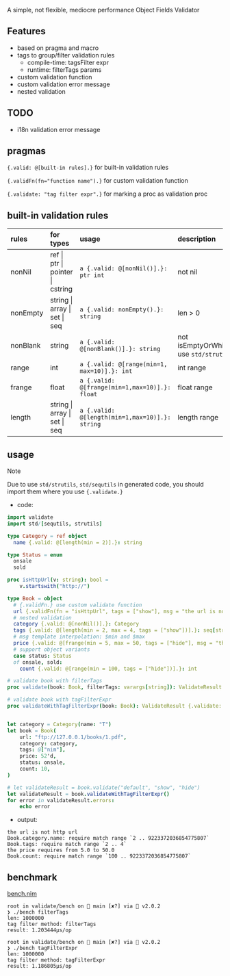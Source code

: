 
A simple, not flexible, mediocre performance Object Fields Validator

## Features

* based on pragma and macro
* tags to group/filter validation rules
    *  compile-time: tagsFilter expr
    *  runtime: filterTags params
* custom validation function
* custom validation error message 
* nested validation

## TODO

* i18n validation error message

## pragmas

`{.valid: @[built-in rules].}` for built-in validation rules

`{.validFn(fn="function name").}` for custom validation function

`{.validate: "tag filter expr".}` for marking a proc as validation proc

## built-in validation rules

|rules|for types|usage|description|
|:----|:----|:----|:----|
|nonNil|ref \| ptr \| pointer \| cstring|`a {.valid: @[nonNil()].}: ptr int`|not nil|
|nonEmpty|string \| array \| set \| seq|`a {.valid: nonEmpty().}: string`|len > 0|
|nonBlank|string|`a {.valid: @[nonBlank()].}: string`|not isEmptyOrWhiteSpace, use `std/strutils`|
|range|int|`a {.valid: @[range(min=1, max=10)].}: int`|int range|
|frange|float|`a {.valid: @[frange(min=1,max=10)].}: float`|float range|
|length|string \| array \| set \| seq|`a {.valid: @[length(min=1,max=10)].}: string`|length range|


## usage

> [!NOTE]
> Due to use `std/strutils`, `std/sequtils` in generated code, you should import them where you use `{.validate.}`

* code:
```nim
import validate
import std/[sequtils, strutils]

type Category = ref object
  name {.valid: @[length(min = 2)].}: string

type Status = enum
  onsale
  sold

proc isHttpUrl(v: string): bool =
    v.startswith("http://")

type Book = object
  # {.validFn.} use custom validate function
  url {.validFn(fn = "isHttpUrl", tags = ["show"], msg = "the url is not http url").}: string
  # nested validation
  category {.valid: @[nonNil()].}: Category
  tags {.valid: @[length(min = 2, max = 4, tags = ["show"])].}: seq[string]
  # msg template interpolation: $min and $max
  price {.valid: @[frange(min = 5, max = 50, tags = ["hide"], msg = "the price requires from $min to $max")].}: float
  # support object variants
  case status: Status
  of onsale, sold:
    count {.valid: @[range(min = 100, tags = ["hide"])].}: int

# validate book with filterTags
proc validate(book: Book, filterTags: varargs[string]): ValidateResult {.validate: "".}

# validate book with tagFilterExpr
proc validateWithTagFilterExpr(book: Book): ValidateResult {.validate: """ it in ["default","show","hide"] """.}


let category = Category(name: "T")
let book = Book(
    url: "ftp://127.0.0.1/books/1.pdf",
    category: category,
    tags: @["nim"],
    price: 52'd,
    status: onsale,
    count: 10,
)

# let validateResult = book.validate("default", "show", "hide")
let validateResult = book.validateWithTagFilterExpr()
for error in validateResult.errors:
    echo error
```

* output:
```
the url is not http url
Book.category.name: require match range `2 .. 9223372036854775807`
Book.tags: require match range `2 .. 4`
the price requires from 5.0 to 50.0
Book.count: require match range `100 .. 9223372036854775807`
```

## benchmark

[bench.nim](bench/bench.nim)

```
root in validate/bench on  main [✘?] via 👑 v2.0.2
❯ ./bench filterTags
len: 1000000
tag filter method: filterTags
result: 1.203444μs/op

root in validate/bench on  main [✘?] via 👑 v2.0.2
❯ ./bench tagFilterExpr
len: 1000000
tag filter method: tagFilterExpr
result: 1.186805μs/op
```
